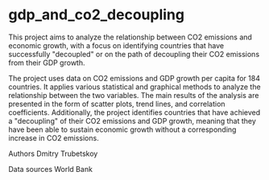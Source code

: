 # gdp_and_co2_decoupling

This project aims to analyze the relationship between CO2 emissions and economic growth, with a focus on identifying countries that have successfully "decoupled" or on the path of decoupling their CO2 emissions from their GDP growth.

The project uses data on CO2 emissions and GDP growth per capita for 184 countries. It applies various statistical and graphical methods to analyze the relationship between the two variables. The main results of the analysis are presented in the form of scatter plots, trend lines, and correlation coefficients. Additionally, the project identifies countries that have achieved a "decoupling" of their CO2 emissions and GDP growth, meaning that they have been able to sustain economic growth without a corresponding increase in CO2 emissions.

Authors
Dmitry Trubetskoy 

Data sources
World Bank
